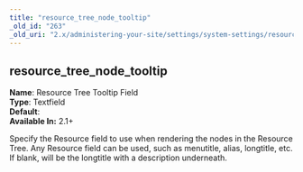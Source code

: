 ```yaml
---
title: "resource_tree_node_tooltip"
_old_id: "263"
_old_uri: "2.x/administering-your-site/settings/system-settings/resource_tree_node_tooltip"
---
```


resource\_tree\_node\_tooltip
-----------------------------

**Name**: Resource Tree Tooltip Field   
**Type**: Textfield   
**Default**:   
**Available In:** 2.1+

Specify the Resource field to use when rendering the nodes in the Resource Tree. Any Resource field can be used, such as menutitle, alias, longtitle, etc. If blank, will be the longtitle with a description underneath.